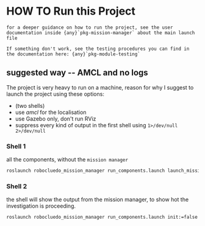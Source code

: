 
# HOW TO Run this Project

```{seealso}
for a deeper guidance on how to run the project, see the user documentation inside {any}`pkg-mission-manager` about the main launch file
```

```{seealso}
If something don't work, see the testing procedures you can find in the documentation here: {any}`pkg-module-testing`
```

## suggested way -- AMCL and no logs

The project is very heavy to run on a machine, reason for why I suggest to launch the project using these options:

- (two shells)
- use *amcl* for the localisation
- use Gazebo only, don't run RViz
- suppress every kind of output in the first shell using `1>/dev/null 2>/dev/null`

### Shell 1

all the components, without the `mission manager`

```bash
roslaunch robocluedo_mission_manager run_components.launch launch_mission_manager:=false robot_env_type:=gazebo robot_nav_type:=amcl 1>/dev/null 2>/dev/null
```

### Shell 2

the shell will show the output from the mission manager, to show hot the investigation is proceeding. 

```bash
roslaunch robocluedo_mission_manager run_components.launch init:=false launch_mission_manager:=true
```

